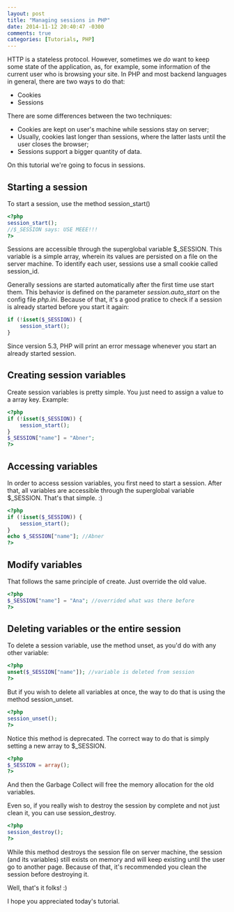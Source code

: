 ```yaml
---
layout: post
title: "Managing sessions in PHP"
date: 2014-11-12 20:40:47 -0300
comments: true
categories: [Tutorials, PHP]
---
```

HTTP is a stateless protocol. However, sometimes we *do* want to keep some state of the application, as, for example, some information of the current user who is browsing your site. In PHP and most backend languages in general, there are two ways to do that:

- Cookies
- Sessions

There are some differences between the two techniques:

<!-- more -->
- Cookies are kept on user's machine while sessions stay on server;
- Usually, cookies last longer than sessions, where the latter lasts until the user closes the browser;
- Sessions support a bigger quantity of data.

On this tutorial we're going to focus in sessions.

## Starting a session
To start a session, use the method session_start()

``` PHP
<?php
session_start();
//$_SESSION says: USE MEEE!!!
?>
```

Sessions are accessible through the superglobal variable $_SESSION. This variable is a simple array, wherein its values are persisted on a file on the server machine. To identify each user, sessions use a small cookie called session_id. 

Generally sessions are started automatically after the first time use start them. This behavior is defined on the parameter *session.auto_start* on the config file *php.ini*. Because of that, it's a good pratice to check if a session is already started before you start it again:

``` PHP
if (!isset($_SESSION)) {
	session_start();
}
```

Since version 5.3, PHP will print an error message whenever you start an already started session.

## Creating session variables
Create session variables is pretty simple. You just need to assign a value to a array key. Example:

``` PHP
<?php
if (!isset($_SESSION)) {
	session_start();
}
$_SESSION["name"] = "Abner";
?>
```

## Accessing variables
In order to access session variables, you first need to start a session. After that, all variables are accessible through the superglobal variable $_SESSION. That's that simple. :)

``` PHP
<?php
if (!isset($_SESSION)) {
	session_start();
}
echo $_SESSION["name"]; //Abner
?>
```

## Modify variables
That follows the same principle of create. Just override the old value.

``` PHP
<?php
$_SESSION["name"] = "Ana"; //overrided what was there before
?>
```

## Deleting variables or the entire session
To delete a session variable, use the method unset, as you'd do with any other variable:

``` PHP
<?php
unset($_SESSION["name"]); //variable is deleted from session
?>
```

But if you wish to delete all variables at once, the way to do that is using the method session_unset.

``` PHP
<?php
session_unset();
?>
``` 

Notice this method is deprecated. The correct way to do that is simply setting a new array to $_SESSION.

``` PHP
<?php
$_SESSION = array();
?> 
```

And then the Garbage Collect will free the memory allocation for the old variables.

Even so, if you really wish to destroy the session by complete and not just clean it, you can use session_destroy.

``` PHP
<?php
session_destroy();
?>
```

While this method destroys the session file on server machine, the session (and its variables) still exists on memory and will keep existing until the user go to another page. Because of that, it's recommended you clean the session before destroying it.



Well, that's it folks! :)

I hope you appreciated today's tutorial. 
